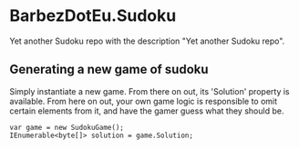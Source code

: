 # BarbezDotEu.Sudoku
Yet another Sudoku repo with the description "Yet another Sudoku repo".

## Generating a new game of sudoku

Simply instantiate a new game. From there on out, its 'Solution' property is available. From here on out, your own game logic is responsible to omit certain elements from it, and have the gamer guess what they should be.

    var game = new SudokuGame();
    IEnumerable<byte[]> solution = game.Solution;
